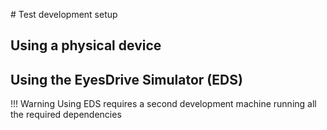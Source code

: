 # Test development setup

## Using a physical device

## Using the EyesDrive Simulator (EDS)
!!! Warning
    Using EDS requires a second development machine running all the required dependencies